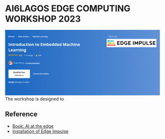 # AI6LAGOS EDGE COMPUTING WORKSHOP 2023
![Cover Image](../asset/intro_to_embedded_ml.png)
 The workshop is designed to 

## Reference 
- [Book: AI at the edge](https://www.oreilly.com/library/view/ai-at-the/9781098120191/)
- [Installation of Edge Impulse](https://docs.edgeimpulse.com/docs/edge-impulse-cli/cli-installation)
